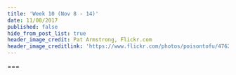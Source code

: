 ```yaml
---
title: 'Week 10 (Nov 8 - 14)'
date: 11/08/2017
published: false
hide_from_post_list: true
header_image_credit: Pat Armstrong, Flickr.com
header_image_creditlink: 'https://www.flickr.com/photos/poisontofu/4762082009/'
---
```


<!--- Your module summary content goes below here -->

<!--- Your module summary content goes above here -->

===

<!--- Your weekly materials content goes below here -->

